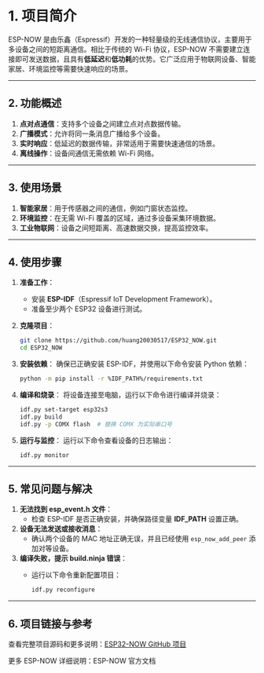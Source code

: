 # **1. 项目简介**

ESP-NOW 是由乐鑫（Espressif）开发的一种轻量级的无线通信协议，主要用于多设备之间的短距离通信。相比于传统的 Wi-Fi 协议，ESP-NOW 不需要建立连接即可发送数据，且具有**低延迟**和**低功耗**的优势。它广泛应用于物联网设备、智能家居、环境监控等需要快速响应的场景。

---

## **2. 功能概述**

1. **点对点通信**：支持多个设备之间建立点对点数据传输。
2. **广播模式**：允许将同一条消息广播给多个设备。
3. **实时响应**：低延迟的数据传输，非常适用于需要快速通信的场景。
4. **离线操作**：设备间通信无需依赖 Wi-Fi 网络。

---

## **3. 使用场景**

1. **智能家居**：用于传感器之间的通信，例如门窗状态监控。
2. **环境监控**：在无需 Wi-Fi 覆盖的区域，通过多设备采集环境数据。
3. **工业物联网**：设备之间短距离、高速数据交换，提高监控效率。

---

## **4. 使用步骤**

1. **准备工作**：
    - 安装 **ESP-IDF**（Espressif IoT Development Framework）。
    - 准备至少两个 ESP32 设备进行测试。
2. **克隆项目**：
    
    ```bash
    git clone https://github.com/huang20030517/ESP32_NOW.git
    cd ESP32_NOW
    ```
    
3. **安装依赖**：
确保已正确安装 ESP-IDF，并使用以下命令安装 Python 依赖：
    
    ```bash
    python -m pip install -r %IDF_PATH%/requirements.txt
    ```
    
4. **编译和烧录**：
将设备连接至电脑，运行以下命令进行编译并烧录：
    
    ```bash
    idf.py set-target esp32s3
    idf.py build
    idf.py -p COMX flash  # 替换 COMX 为实际串口号
    ```
    
5. **运行与监控**：
运行以下命令查看设备的日志输出：
    
    ```bash
    idf.py monitor
    ```
    

---

## **5. 常见问题与解决**

1. **无法找到 esp_event.h 文件**：
    - 检查 ESP-IDF 是否正确安装，并确保路径变量 **IDF_PATH** 设置正确。
2. **设备无法发送或接收消息**：
    - 确认两个设备的 MAC 地址正确无误，并且已经使用 `esp_now_add_peer` 添加对等设备。
3. **编译失败，提示 build.ninja 错误**：
    - 运行以下命令重新配置项目：
        
        ```bash
        idf.py reconfigure
        ```
        

---

## **6. 项目链接与参考**

查看完整项目源码和更多说明：[ESP32-NOW GitHub 项目](https://github.com/huang20030517/ESP32_NOW)

更多 ESP-NOW 详细说明：ESP-NOW 官方文档
